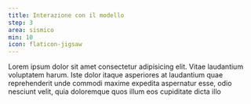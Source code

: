 ```yaml
---
title: Interazione con il modello
step: 3
area: sismico
min: 10
icon: flaticon-jigsaw
---
```


Lorem ipsum dolor sit amet consectetur adipisicing elit. Vitae laudantium voluptatem harum. Iste dolor itaque asperiores at laudantium quae reprehenderit unde commodi maxime expedita aspernatur esse, odio nesciunt velit, quia doloremque quos illum eos cupiditate dicta illo
